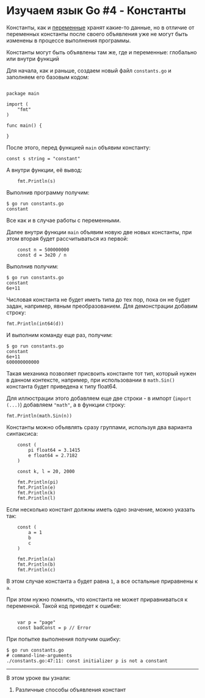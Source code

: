 
# Изучаем язык Go #4 - Константы

Константы, как и [переменные](https://github.com/WalkWeb/go-lesson-ru/tree/master/3_variables) хранят какие-то данные,
но в отличие от переменных константы после своего объявления уже не могут быть изменены в процессе выполнения программы.

Константы могут быть объявлены там же, где и переменные: глобально или внутри функций

Для начала, как и раньше, создаем новый файл `constants.go` и заполняем его базовым кодом:

```

package main

import (
    "fmt"
)

func main() {

}

```

После этого, перед функцией `main` объявим константу:

```
const s string = "constant"
```

А внутри функции, её вывод:

```
    fmt.Println(s)
```

Выполнив программу получим:

```
$ go run constants.go 
constant
```

Все как и в случае работы с переменными.

Далее внутри функции `main` объявим новую две новых константы, при этом вторая будет рассчитываться из первой:

```
    const n = 500000000
    const d = 3e20 / n
```

Выполнив получим:

```
$ go run constants.go 
constant
6e+11
```

Числовая константа не будет иметь типа до тех пор, пока он не будет задан, например, явным преобразованием. Для 
демонстрации добавим строку:

```
fmt.Println(int64(d))
```

И выполним команду еще раз, получим:

```
$ go run constants.go 
constant
6e+11
600000000000
```

Такая механика позволяет присвоить константе тот тип, который нужен в данном контексте, например, при использовании в
`math.Sin()` константа будет приведена к типу float64.

Для иллюстрации этого добавляем еще две строки - в импорт (`import (...)`) добавляем `"math"`, а в функции строку:

```
fmt.Println(math.Sin(n))
```

Константы можно объявлять сразу группами, используя два варианта синтаксиса:

```
    const (
        pi float64 = 3.1415
        e float64 = 2.7182
    )

    const k, l = 20, 2000

    fmt.Println(pi)
    fmt.Println(e)
    fmt.Println(k)
    fmt.Println(l)
```

Если несколько констант должны иметь одно значение, можно указать так:

```
    const (
        a = 1
        b
        c
    )

    fmt.Println(a)
    fmt.Println(b)
    fmt.Println(c)
```

В этом случае константа `a` будет равна `1`, а все остальные приравнены к `a`.

При этом нужно помнить, что константа не может приравниваться к переменной. Такой код приведет к ошибке:

```

    var p = "page"
    const badConst = p // Error
```

При попытке выполнения получим ошибку:

```
$ go run constants.go 
# command-line-arguments
./constants.go:47:11: const initializer p is not a constant
```
____

В этом уроке вы узнали:

1. Различные способы объявления констант
